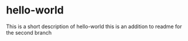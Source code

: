 # hello-world
This is a short description of hello-world
this is an addition to readme for the second branch
